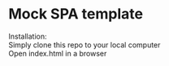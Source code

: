 # Mock SPA template

Installation:
\
Simply clone this repo to your local computer
\
Open index.html in a browser
